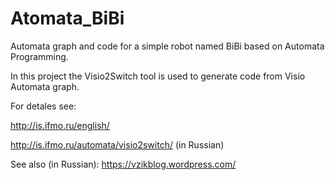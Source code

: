# Atomata_BiBi
Automata graph and code for a simple robot named BiBi based on Automata Programming.

In this project the Visio2Switch tool is used to generate code from Visio Automata graph.

For detales see:

http://is.ifmo.ru/english/

http://is.ifmo.ru/automata/visio2switch/
(in Russian)

See also (in Russian):
https://vzikblog.wordpress.com/
